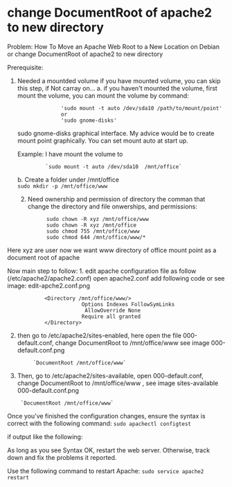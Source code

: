 # change DocumentRoot of apache2 to new directory
Problem: How To Move an Apache Web Root to a New Location on Debian or change DocumentRoot of apache2 to new directory

Prerequisite: 
1. Needed a mountded volume
	 	if you have mounted volume, you can skip this step, if Not carray on... 
	a. if you haven't mounted the volume, first mount the volume, 
                     you can mount the volume by command:  
                     
                     'sudo mount -t auto /dev/sda10 /path/to/mount/point' 
                     or 
                     'sudo gnome-disks' 
     sudo gnome-disks graphical interface. My advice would be to create mount point graphically. You can set mount auto at start up.
		
      Example: I have mount the volume to 
				
				`sudo mount -t auto /dev/sda10  /mnt/office`	
      		 	
   b. Create a folder under  /mnt/office	
                                      `sudo mkdir -p /mnt/office/www`
      		 	
       
   2. Need ownership and permission of directory
		   the comman	that change the directory and file onwerships, and permissions: 
      
                sudo chown -R xyz /mnt/office/www 
                sudo chown -R xyz /mnt/office  
                sudo chmod 755 /mnt/office/www
                sudo chmod 644 /mnt/office/www/* 
                

Here xyz are user
now we want www directory of office mount point as a document root of apache

Now main step to follow:
	1. edit apache configuration file as follow (/etc/apache2/apache2.conf)
                             open  apache2.conf  add following code or see image: edit-apche2.conf.png
				
				<Directory /mnt/office/www/>
            				Options Indexes FollowSymLinks
           					 AllowOverride None
            				Require all granted
				</Directory>  
				
               

2. then go to /etc/apache2/sites-enabled, here open the file 000-default.conf, change DocumentRoot to /mnt/office/www
   see image 000-default.conf.png
   
			`DocumentRoot /mnt/office/www`

3. Then, go to /etc/apache2/sites-available, open 000-default.conf, change DocumentRoot to /mnt/office/www , see image sites-available 000-default.conf.png
		
		`DocumentRoot /mnt/office/www`
		
Once you’ve finished the configuration changes, ensure the syntax is correct with the following command:
		`sudo apachectl configtest`

if output like the following:
	
As long as you see Syntax OK, restart the web server. Otherwise, track down and fix the problems it reported. 

Use the following command to restart Apache:
         `sudo service apache2 restart`    
